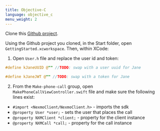 ```yaml
---
title: Objective-C
language: objective_c
menu_weight: 2
---
```


Clone this [Github project](https://github.com/Nexmo/ClientSDK-Get-Started-Voice-Objective-C).

Using the Github project you cloned, in the Start folder, open `GettingStarted.xcworkspace`. Then, within XCode:


1. Open `User.h` file and replace the user id and token:

```objective-c
#define kJaneUUID @"" //TODO: swap with a user uuid for Jane

#define kJaneJWT @"" //TODO: swap with a token for Jane
```

2. From the `Make-phone-call` group, open `MakePhoneCallViewController.swift` file and make sure the following lines exist:

 * `#import <NexmoClient/NexmoClient.h>` - imports the sdk
 * `@property User *user;` - sets the user that places the call
 * `@property NXMClient *client;` - property for the client instance
 * `@property NXMCall *call;` - property for the call instance

